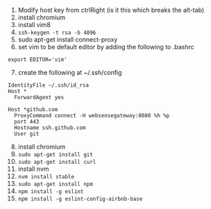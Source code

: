 1. Modify host key from ctrlRight (is it this which breaks the alt-tab)
2. install chromium
3. install vim8
4. `ssh-keygen -t rsa -b 4096`
5. sudo apt-get install connect-proxy
6. set vim to be default editor by adding the following to .bashrc
```
export EDITOR='vim'
```
7. create the following at ~/.ssh/config
```
IdentityFile ~/.ssh/id_rsa
Host *
  ForwardAgent yes

Host *github.com
  ProxyCommand connect -H websensegateway:8080 %h %p
  port 443
  Hostname ssh.github.com
  User git
```
8. install chromium
9. `sudo apt-get install git`
10. `sudo apt-get install curl`
11. install nvm
12. `nvm install stable`
13. `sudo apt-get install npm`
14. `npm install -g eslint`
15. `npm install -g eslint-config-airbnb-base`
